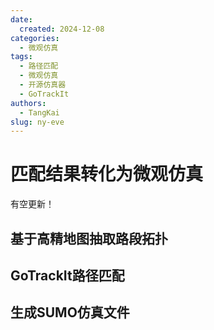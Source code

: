 ```yaml
---
date:
  created: 2024-12-08
categories:
  - 微观仿真
tags:
  - 路径匹配
  - 微观仿真
  - 开源仿真器
  - GoTrackIt
authors:
  - TangKai
slug: ny-eve
---
```


# 匹配结果转化为微观仿真

有空更新！

## 基于高精地图抽取路段拓扑

## GoTrackIt路径匹配

## 生成SUMO仿真文件

